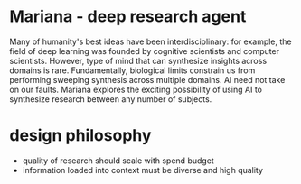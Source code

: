 # Mariana - deep research agent

Many of humanity's best ideas have been interdisciplinary: for example, the field of deep learning was founded by cognitive scientists and computer scientists. However, type of mind that can synthesize insights across domains is rare. Fundamentally, biological limits constrain us from performing sweeping synthesis across multiple domains. AI need not take on our faults. Mariana explores the exciting possibility of using AI to synthesize research between any number of subjects.

# design philosophy
- quality of research should scale with spend budget
- information loaded into context must be diverse and high quality 


